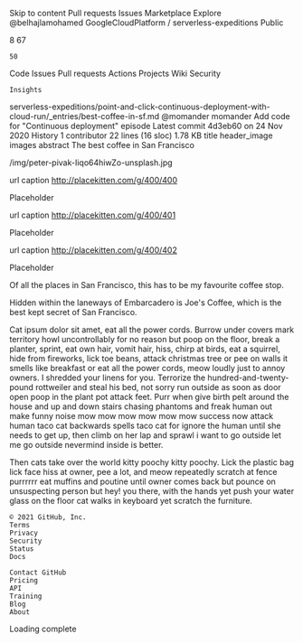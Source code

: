 
Skip to content
Pull requests
Issues
Marketplace
Explore
@belhajlamohamed
GoogleCloudPlatform /
serverless-expeditions
Public

8
67

    50

Code
Issues
Pull requests
Actions
Projects
Wiki
Security

    Insights

serverless-expeditions/point-and-click-continuous-deployment-with-cloud-run/_entries/best-coffee-in-sf.md
@momander
momander Add code for "Continuous deployment" episode
Latest commit 4d3eb60 on 24 Nov 2020
History
1 contributor
22 lines (16 sloc) 1.78 KB
title 	header_image 	images 	abstract
The best coffee in San Francisco
	
/img/peter-pivak-Iiqo64hiwZo-unsplash.jpg
	
url 	caption
http://placekitten.com/g/400/400
	
Placeholder
	
url 	caption
http://placekitten.com/g/400/401
	
Placeholder
	
url 	caption
http://placekitten.com/g/400/402
	
Placeholder
	
Of all the places in San Francisco, this has to be my favourite coffee stop.

Hidden within the laneways of Embarcadero is Joe's Coffee, which is the best kept secret of San Francisco.

Cat ipsum dolor sit amet, eat all the power cords. Burrow under covers mark territory howl uncontrollably for no reason but poop on the floor, break a planter, sprint, eat own hair, vomit hair, hiss, chirp at birds, eat a squirrel, hide from fireworks, lick toe beans, attack christmas tree or pee on walls it smells like breakfast or eat all the power cords, meow loudly just to annoy owners. I shredded your linens for you. Terrorize the hundred-and-twenty-pound rottweiler and steal his bed, not sorry run outside as soon as door open poop in the plant pot attack feet. Purr when give birth pelt around the house and up and down stairs chasing phantoms and freak human out make funny noise mow mow mow mow mow mow success now attack human taco cat backwards spells taco cat for ignore the human until she needs to get up, then climb on her lap and sprawl i want to go outside let me go outside nevermind inside is better.

Then cats take over the world kitty poochy kitty poochy. Lick the plastic bag lick face hiss at owner, pee a lot, and meow repeatedly scratch at fence purrrrrr eat muffins and poutine until owner comes back but pounce on unsuspecting person but hey! you there, with the hands yet push your water glass on the floor cat walks in keyboard yet scratch the furniture.

    © 2021 GitHub, Inc.
    Terms
    Privacy
    Security
    Status
    Docs

    Contact GitHub
    Pricing
    API
    Training
    Blog
    About

Loading complete
